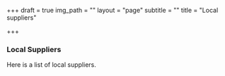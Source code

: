 +++
draft = true
img_path = ""
layout = "page"
subtitle = ""
title = "Local suppliers"

+++
### Local Suppliers

Here is a list of local suppliers.